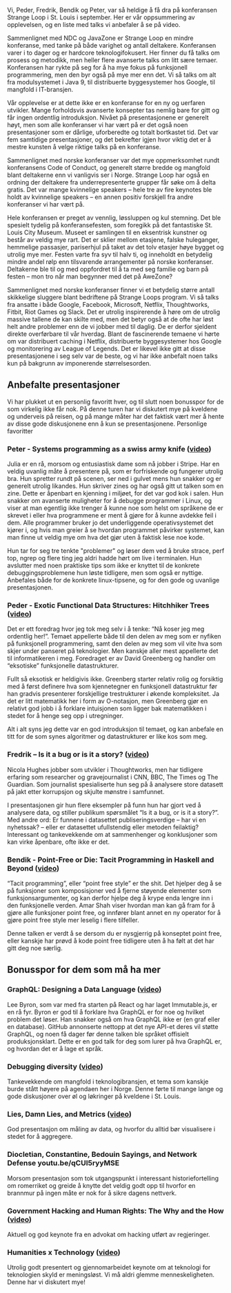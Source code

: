 Vi, Peder, Fredrik, Bendik og Peter, var så heldige å få dra på konferansen Strange Loop i St. Louis i september. Her er vår oppsummering av opplevelsen, og en liste med talks vi anbefaler å se på video.

Sammenlignet med NDC og JavaZone er Strange Loop en mindre konferanse, med tanke på både varighet og antall deltakere. Konferansen varer i to dager og er hardcore teknologifokusert. Her finner du få talks om prosess og metodikk, men heller flere avanserte talks om litt sære temaer. Konferansen har rykte på seg for å ha mye fokus på funksjonell programmering, men den byr også på mye mer enn det. Vi så talks om alt fra modulsystemet i Java 9, til distribuerte byggesystemer hos Google, til mangfold i IT-bransjen.

Vår opplevelse er at dette ikke er en konferanse for en ny og uerfaren utvikler. Mange forholdsvis avanserte konsepter tas nemlig bare for gitt og får ingen ordentlig introduksjon.
Nivået på presentasjonene er generelt høyt, men som alle konferanser vi har vært på er det også noen presentasjoner som er dårlige, uforberedte og totalt bortkastet tid. Det var fem samtidige presentasjoner, og det bekrefter igjen hvor viktig det er å mestre kunsten å velge riktige talks på en konferanse.

Sammenlignet med norske konferanser var det mye oppmerksomhet rundt konferansens Code of Conduct, og generelt større bredde og mangfold blant deltakerne enn vi vanligvis ser i Norge. Strange Loop har også en ordning der deltakere fra underrepresenterte grupper får søke om å delta gratis. Det var mange kvinnelige speakers – hele tre av fire keynotes ble holdt av kvinnelige speakers – en annen positiv forskjell fra andre konferanser vi har vært på.

Hele konferansen er preget av vennlig, løssluppen og kul stemning. Det ble spesielt tydelig på konferansefesten, som foregikk på det fantastiske St. Louis City Museum. Museet er samlingen til en eksentrisk kunstner og består av veldig mye rart. Det er sklier mellom etasjene, falske huleganger, hemmelige passasjer, pariserhjul på taket av det tolv etasjer høye bygget og utrolig mye mer. Festen varte fra syv til halv ti, og inneholdt en betydelig mindre andel rølp enn tilsvarende arrangementer på norske konferanser. Deltakerne ble til og med oppfordret til å ta med seg familie og barn på festen – mon tro når man begynner med det på AweZone?

Sammenlignet med norske konferanser finner vi et betydelig større antall skikkelige sluggere blant bedriftene på Strange Loops program. Vi så talks fra ansatte i både Google, Facebook, Microsoft, Netflix, Thoughtworks, Fitbit, Riot Games og Slack. Det er utrolig inspirerende å høre om de utrolig massive tallene de kan skilte med, men det betyr også at de ofte har løst helt andre problemer enn de vi jobber med til daglig. De er derfor sjeldent direkte overførbare til vår hverdag. Blant de fascinerende temaene vi hørte om var distribuert caching i Netflix, distribuerte byggesystemer hos Google og monitorering av League of Legends. Det er likevel ikke gitt at disse presentasjonene i seg selv var de beste, og vi har ikke anbefalt noen talks kun på bakgrunn av imponerende størrelsesorden.

## Anbefalte presentasjoner
Vi har plukket ut en personlig favoritt hver, og til slutt noen bonusspor for de som virkelig ikke får nok. På denne turen har vi diskutert mye på kveldene og underveis på reisen, og på mange måter har det faktisk vært mer å hente av disse gode diskusjonene enn å kun se presentasjonene.
Personlige favoritter

### Peter - Systems programming as a swiss army knife ([video](youtu.be/HfD9IMZ9rKY))

Julia er en rå, morsom og entusiastisk dame som nå jobber i Stripe. Har en veldig uvanlig måte å presentere på, som er forfriskende og fungerer utrolig bra. Hun spretter rundt på scenen, ser ned i gulvet mens hun snakker og er generelt utrolig likandes. Hun skriver zines og har også gitt ut talken som en zine. Dette er åpenbart en kjenning i miljøet, for det var god kok i salen. Hun snakker om avanserte muligheter for å debugge programmer i Linux, og viser at man egentlig ikke trenger å kunne noe som helst om språkene de er skrevet i eller hva programmene er ment å gjøre for å kunne avdekke feil i dem. Alle programmer bruker jo det underliggende operativsystemet det kjører i, og hvis man greier å se hvordan programmet påvirker systemet, kan man finne ut veldig mye om hva det gjør uten å faktisk lese noe kode.

Hun tar for seg tre tenkte "problemer" og løser dem ved å bruke strace, perf top, ngrep og flere ting jeg aldri hadde hørt om live i terminalen. Hun avslutter med noen praktiske tips som ikke er knyttet til de konkrete debuggingsproblemene hun løste tidligere, men som også er nyttige. Anbefales både for de konkrete linux-tipsene, og for den gode og uvanlige presentasjonen.

### Peder - Exotic Functional Data Structures: Hitchhiker Trees ([video](youtu.be/jdn617M3-P4))

Det er ett foredrag hvor jeg tok meg selv i å tenke: “Nå koser jeg meg ordentlig her!”. Temaet appellerte både til den delen av meg som er nyfiken på funksjonell programmering, samt den delen av meg som vil vite hva som skjer under panseret på teknologier. Men kanskje aller mest appellerte det til informatikeren i meg. Foredraget er av David Greenberg og handler om “eksotiske” funksjonelle datastrukturer.

Fullt så eksotisk er heldigivis ikke. Greenberg starter relativ rolig og forsiktig med å først definere hva som kjennetegner en funksjonell datastruktur før han gradvis presenterer forskjellige trestrukturer i økende kompleksitet. Ja det er litt matematikk her i form av O-notasjon, men Greenberg gjør en relativt god jobb i å forklare intuisjonen som ligger bak matematikken i stedet for å henge seg opp i utregninger.

Alt i alt syns jeg dette var en god introduksjon til temaet, og kan anbefale en titt for de som synes algoritmer og datastrukturer er like kos som meg.

### Fredrik – Is it a bug or is it a story? ([video](http://youtu.be/sMy4L-J6fFs))

Nicola Hughes jobber som utvikler i Thoughtworks, men har tidligere erfaring som researcher og gravejournalist i CNN, BBC, The Times og The Guardian. Som journalist spesialiserte hun seg på å analysere store datasett på jakt etter korrupsjon og skjulte mønstre i samfunnet.

I presentasjonen gir hun flere eksempler på funn hun har gjort ved å analysere data, og stiller publikum spørsmålet “Is it a bug, or is it a story?”. Med andre ord: Er funnene i datasettet publiseringsverdige – har vi en nyhetssak? – eller er datasettet ufullstendig eller metoden feilaktig? Interessant og tankevekkende om at sammenhenger og konklusjoner som kan virke åpenbare, ofte ikke er det.

### Bendik - Point-Free or Die: Tacit Programming in Haskell and Beyond ([video](https://youtu.be/seVSlKazsNk))

“Tacit programming”, eller “point free style” er the shit. Det hjelper deg å se på funksjoner som komposisjoner ved å fjerne støyende elementer som funksjonsargumenter, og kan derfor hjelpe deg å krype enda lengre inn i den funksjonelle verden. Amar Shah viser hvordan man kan gå fram for å gjøre alle funksjoner point free, og innfører blant annet en ny operator for å gjøre point free style mer leselig i flere tilfeller.

Denne talken er verdt å se dersom du er nysgjerrig på konseptet point free, eller kanskje har prøvd å kode point free tidligere uten å ha følt at det har gitt deg
noe særlig.


## Bonusspor for dem som må ha mer

### GraphQL: Designing a Data Language ([video](youtu.be/Oh5oC98ztvI))

Lee Byron, som var med fra starten på React og har laget Immutable.js, er en rå fyr. Byron er god til å forklare hva GraphQL er for noe og hvilket problem det løser. Han snakker  også om hva GraphQL ikke er (en graf eller en database). GitHub annonserte nettopp at det nye API-et deres vil støtte GraphQL, og noen få dager før denne talken ble språket offisielt produksjonsklart. Dette er en god talk for deg som lurer på hva GraphQL er, og hvordan det er å lage et språk.

### Debugging diversity ([video](youtu.be/4KhXwl0L61g))
Tankevekkende om mangfold i teknologibransjen, et tema som kanskje burde stått høyere på agendaen her i Norge. Denne førte til mange lange og gode diskusjoner over øl og løkringer på kveldene i St. Louis.

### Lies, Damn Lies, and Metrics ([video](youtu.be/pYbgcDfM2Ts))
God presentasjon om måling av data, og hvorfor du alltid bør visualisere i stedet for å aggregere.

### Diocletian, Constantine, Bedouin Sayings, and Network Defense youtu.be/qCUI5ryyMSE
Morsom presentasjon som tok utgangspunkt i interessant historiefortelling om romerriket og greide å knytte det veldig godt opp til hvorfor en brannmur på ingen måte er nok for å sikre dagens nettverk.

### Government Hacking and Human Rights: The Why and the How ([video](youtu.be/C4rT0lgJr6U))
Aktuell og god keynote fra en advokat om hacking utført av regjeringer.

### Humanities x Technology ([video](youtu.be/fNe1i7nVbXI))
Utrolig godt presentert og gjennomarbeidet keynote om at teknologi for teknologien skyld er meningsløst. Vi må aldri glemme menneskeligheten. Denne har vi diskutert mye!
